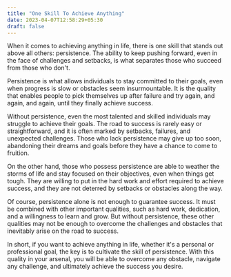 ```yaml
---
title: "One Skill To Achieve Anything"
date: 2023-04-07T12:58:29+05:30
draft: false
---
```

When it comes to achieving anything in life, there is one skill that stands out above all others: persistence. The ability to keep pushing forward, even in the face of challenges and setbacks, is what separates those who succeed from those who don't.

Persistence is what allows individuals to stay committed to their goals, even when progress is slow or obstacles seem insurmountable. It is the quality that enables people to pick themselves up after failure and try again, and again, and again, until they finally achieve success.

Without persistence, even the most talented and skilled individuals may struggle to achieve their goals. The road to success is rarely easy or straightforward, and it is often marked by setbacks, failures, and unexpected challenges. Those who lack persistence may give up too soon, abandoning their dreams and goals before they have a chance to come to fruition.

On the other hand, those who possess persistence are able to weather the storms of life and stay focused on their objectives, even when things get tough. They are willing to put in the hard work and effort required to achieve success, and they are not deterred by setbacks or obstacles along the way.

Of course, persistence alone is not enough to guarantee success. It must be combined with other important qualities, such as hard work, dedication, and a willingness to learn and grow. But without persistence, these other qualities may not be enough to overcome the challenges and obstacles that inevitably arise on the road to success.

In short, if you want to achieve anything in life, whether it's a personal or professional goal, the key is to cultivate the skill of persistence. With this quality in your arsenal, you will be able to overcome any obstacle, navigate any challenge, and ultimately achieve the success you desire.
